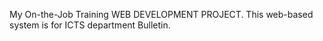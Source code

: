 My On-the-Job Training WEB DEVELOPMENT PROJECT.
This web-based system is for ICTS department Bulletin.

